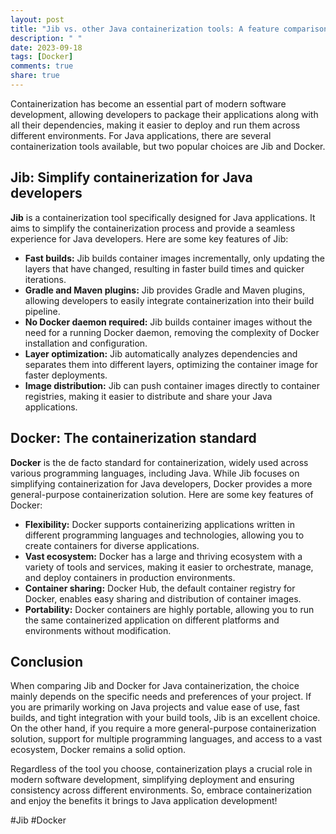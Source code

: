 ```yaml
---
layout: post
title: "Jib vs. other Java containerization tools: A feature comparison"
description: " "
date: 2023-09-18
tags: [Docker]
comments: true
share: true
---
```


Containerization has become an essential part of modern software development, allowing developers to package their applications along with all their dependencies, making it easier to deploy and run them across different environments. For Java applications, there are several containerization tools available, but two popular choices are Jib and Docker.

## Jib: Simplify containerization for Java developers

**Jib** is a containerization tool specifically designed for Java applications. It aims to simplify the containerization process and provide a seamless experience for Java developers. Here are some key features of Jib:

- **Fast builds:** Jib builds container images incrementally, only updating the layers that have changed, resulting in faster build times and quicker iterations.
- **Gradle and Maven plugins:** Jib provides Gradle and Maven plugins, allowing developers to easily integrate containerization into their build pipeline.
- **No Docker daemon required:** Jib builds container images without the need for a running Docker daemon, removing the complexity of Docker installation and configuration.
- **Layer optimization:** Jib automatically analyzes dependencies and separates them into different layers, optimizing the container image for faster deployments.
- **Image distribution:** Jib can push container images directly to container registries, making it easier to distribute and share your Java applications.

## Docker: The containerization standard

**Docker** is the de facto standard for containerization, widely used across various programming languages, including Java. While Jib focuses on simplifying containerization for Java developers, Docker provides a more general-purpose containerization solution. Here are some key features of Docker:

- **Flexibility:** Docker supports containerizing applications written in different programming languages and technologies, allowing you to create containers for diverse applications.
- **Vast ecosystem:** Docker has a large and thriving ecosystem with a variety of tools and services, making it easier to orchestrate, manage, and deploy containers in production environments.
- **Container sharing:** Docker Hub, the default container registry for Docker, enables easy sharing and distribution of container images.
- **Portability:** Docker containers are highly portable, allowing you to run the same containerized application on different platforms and environments without modification.

## Conclusion

When comparing Jib and Docker for Java containerization, the choice mainly depends on the specific needs and preferences of your project. If you are primarily working on Java projects and value ease of use, fast builds, and tight integration with your build tools, Jib is an excellent choice. On the other hand, if you require a more general-purpose containerization solution, support for multiple programming languages, and access to a vast ecosystem, Docker remains a solid option.

Regardless of the tool you choose, containerization plays a crucial role in modern software development, simplifying deployment and ensuring consistency across different environments. So, embrace containerization and enjoy the benefits it brings to Java application development!

#Jib #Docker